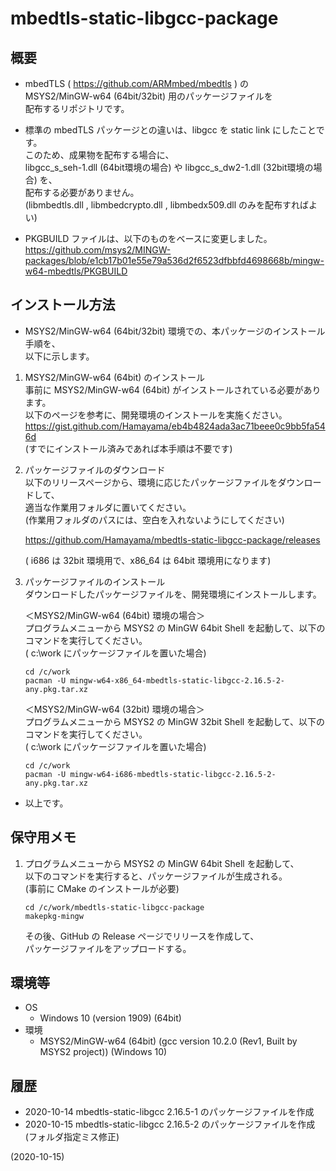 # mbedtls-static-libgcc-package


## 概要
- mbedTLS ( https://github.com/ARMmbed/mbedtls ) の  
  MSYS2/MinGW-w64 (64bit/32bit) 用のパッケージファイルを  
  配布するリポジトリです。

- 標準の mbedTLS パッケージとの違いは、libgcc を static link にしたことです。  
  このため、成果物を配布する場合に、  
  libgcc_s_seh-1.dll (64bit環境の場合) や libgcc_s_dw2-1.dll (32bit環境の場合) を、  
  配布する必要がありません。  
  (libmbedtls.dll , libmbedcrypto.dll , libmbedx509.dll のみを配布すればよい)

- PKGBUILD ファイルは、以下のものをベースに変更しました。  
  https://github.com/msys2/MINGW-packages/blob/e1cb17b01e55e79a536d2f6523dfbbfd4698668b/mingw-w64-mbedtls/PKGBUILD


## インストール方法
- MSYS2/MinGW-w64 (64bit/32bit) 環境での、本パッケージのインストール手順を、  
  以下に示します。

1. MSYS2/MinGW-w64 (64bit) のインストール  
   事前に MSYS2/MinGW-w64 (64bit) がインストールされている必要があります。  
   以下のページを参考に、開発環境のインストールを実施ください。  
   https://gist.github.com/Hamayama/eb4b4824ada3ac71beee0c9bb5fa546d  
   (すでにインストール済みであれば本手順は不要です)

2. パッケージファイルのダウンロード  
   以下のリリースページから、環境に応じたパッケージファイルをダウンロードして、  
   適当な作業用フォルダに置いてください。  
   (作業用フォルダのパスには、空白を入れないようにしてください)  
   
   https://github.com/Hamayama/mbedtls-static-libgcc-package/releases  
   
   ( i686 は 32bit 環境用で、x86_64 は 64bit 環境用になります)

3. パッケージファイルのインストール  
   ダウンロードしたパッケージファイルを、開発環境にインストールします。  
   
   ＜MSYS2/MinGW-w64 (64bit) 環境の場合＞  
   プログラムメニューから MSYS2 の MinGW 64bit Shell を起動して、以下のコマンドを実行してください。  
   ( c:\work にパッケージファイルを置いた場合)
   ```
   cd /c/work
   pacman -U mingw-w64-x86_64-mbedtls-static-libgcc-2.16.5-2-any.pkg.tar.xz
   ```
   ＜MSYS2/MinGW-w64 (32bit) 環境の場合＞  
   プログラムメニューから MSYS2 の MinGW 32bit Shell を起動して、以下のコマンドを実行してください。  
   ( c:\work にパッケージファイルを置いた場合)
   ```
   cd /c/work
   pacman -U mingw-w64-i686-mbedtls-static-libgcc-2.16.5-2-any.pkg.tar.xz
   ```

- 以上です。


## 保守用メモ
1. プログラムメニューから MSYS2 の MinGW 64bit Shell を起動して、  
   以下のコマンドを実行すると、パッケージファイルが生成される。  
   (事前に CMake のインストールが必要)
   ```
   cd /c/work/mbedtls-static-libgcc-package
   makepkg-mingw
   ```
   その後、GitHub の Release ページでリリースを作成して、  
   パッケージファイルをアップロードする。


## 環境等
- OS
  - Windows 10 (version 1909) (64bit)
- 環境
  - MSYS2/MinGW-w64 (64bit) (gcc version 10.2.0 (Rev1, Built by MSYS2 project)) (Windows 10)

## 履歴
- 2020-10-14 mbedtls-static-libgcc 2.16.5-1 のパッケージファイルを作成
- 2020-10-15 mbedtls-static-libgcc 2.16.5-2 のパッケージファイルを作成  
  (フォルダ指定ミス修正)


(2020-10-15)
